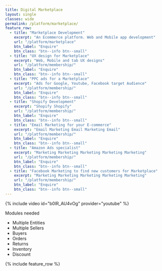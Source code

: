 ```yaml
---
title: Digital Marketplace
layout: single
classes: wide
permalink: /platform/marketplace/
feature_row:
  - title: "Marketplace Development"
    excerpt: "An Ecommerce platform. Web and Mobile app development"
    url: "/platform/marketplace"
    btn_label: "Enquire"
    btn_class: "btn--info btn--small"
  - title: "UX design for Marketplace"
    excerpt: "Web, Mobile and tab UX designs"
    url: "/platform/membership/"
    btn_label: "Enquire"
    btn_class: "btn--info btn--small"
  - title: "PPC ads for a Marketplace"
    excerpt: "Ads for Google, Youtube, Facebook target Audience"
    url: "/platform/membership/"
    btn_label: "Enquire"
    btn_class: "btn--info btn--small"
  - title: "Shopify Development"
    excerpt: "Shopify Shopify"
    url: "/platform/membership/"
    btn_label: "Enquire"
    btn_class: "btn--info btn--small"
  - title: "Email Marketing for your E-commerce"
    excerpt: "Email Marketing Email Marketing Email"
    url: "/platform/membership/"
    btn_label: "Enquire"
    btn_class: "btn--info btn--small"
  - title: "Amazon Ads specialist"
    excerpt: "Marketing Marketing Marketing Marketing Marketing"
    url: "/platform/membership/"
    btn_label: "Enquire"
    btn_class: "btn--info btn--small"
  - title: "Facebook Marketing to find new customers for Marketplace"
    excerpt: "Marketing Marketing Marketing Marketing Marketing"
    url: "/platform/membership/"
    btn_label: "Enquire"
    btn_class: "btn--info btn--small"
---
```



{% include video id="b0lR_AU4vOg" provider="youtube" %}

Modules needed
- Multiple Entities
- Multiple Sellers
- Buyers
- Orders
- Returns
- Inventory
- Discount

{% include feature_row %}
